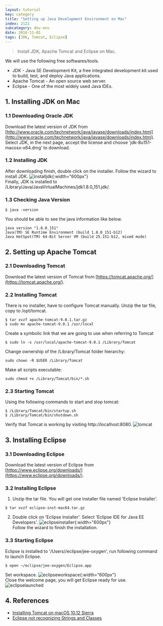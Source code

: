 ```yaml
---
layout: tutorial
key: category
title: "Setting up Java Development Environment on Mac"
index: 2122
subcategory: dev-env
date: 2016-11-01
tags: [JDK, Tomcat, Eclipse]
---
```


> Install JDK, Apache Tomcat and Eclipse on Mac.

We will use the following free softwares/tools.
* JDK - Java SE Development Kit, a free integrated development kit used to build, test, and deploy Java applications.
* Apache Tomcat - An open source web server.
* Eclipse - One of the most widely used Java IDEs.

## 1. Installing JDK on Mac
### 1.1 Downloading Oracle JDK
Download the latest version of JDK from [http://www.oracle.com/technetwork/java/javase/downloads/index.html](http://www.oracle.com/technetwork/java/javase/downloads/index.html). Select JDK, in the next page, accept the license and choose 'jdk-8u151-macosx-x64.dmg' to download.
### 1.2 Installing JDK
After downloading finish, double click on the installer. Follow the wizard to install JDK.
![installjdk](/assets/images/devops/2122/installjdk.png){:width="600px"}  
Finally, JDK is installed to /Library/Java/JavaVirtualMachines/jdk1.8.0_151.jdk/.
### 1.3 Checking Java Version
```raw
$ java -version
```
You should be able to see the java information like below.
```raw
java version "1.8.0_151"
Java(TM) SE Runtime Environment (build 1.8.0_151-b12)
Java HotSpot(TM) 64-Bit Server VM (build 25.151-b12, mixed mode)
```

## 2. Setting up Apache Tomcat
### 2.1 Downloading Tomcat
Download the latest version of Tomcat from [https://tomcat.apache.org/](https://tomcat.apache.org/).
### 2.2 Installing Tomcat
There is no installer, have to configure Tomcat manually. Unzip the tar file, copy to /opt/tomcat.
```raw
$ tar xvzf apache-tomcat-9.0.1.tar.gz
$ sudo mv apache-tomcat-9.0.1 /usr/local
```
Create a symbolic link that we are going to use when referring to Tomcat
```raw
$ sudo ln -s /usr/local/apache-tomcat-9.0.1 /Library/Tomcat
```
Change ownership of the /Library/Tomcat folder hierarchy:
```raw
sudo chown -R $USER /Library/Tomcat
```
Make all scripts executable:
```raw
sudo chmod +x /Library/Tomcat/bin/*.sh
```
### 2.3 Starting Tomcat  
Using the following commands to start and stop tomcat:
```raw
$ /Library/Tomcat/bin/startup.sh
$ /Library/Tomcat/bin/shutdown.sh
```

Verify that Tomcat is working by visiting http://localhost:8080.
![tomcat](/assets/images/devops/2122/tomcat.png)  

## 3. Installing Eclipse
### 3.1 Downloading Eclipse
Download the latest version of Eclipse from [https://www.eclipse.org/downloads/](https://www.eclipse.org/downloads/).
### 3.2 Installing Eclipse
1) Unzip the tar file. You will get one installer file named 'Eclipse Installer'.
```raw
$ tar xvzf eclipse-inst-mac64.tar.gz
```
2) Double click on 'Eclipse Installer'. Select 'Eclipse IDE for Java EE Developers'.
![eclipseinstaller](/assets/images/devops/2122/eclipseinstaller.png){:width="600px"}  
Follow the wizard to finish the installation.
### 3.3 Starting Eclipse
Eclipse is installed to '/Users/<username>/eclipse/jee-oxygen', run following command to launch Eclipse.
```raw
$ open ~/eclipse/jee-oxygen/Eclipse.app
```
Set workspace.
![eclipseworkspace](/assets/images/devops/2122/eclipseworkspace.png){:width="600px"}  
Close the welcome page, you will get Eclipse ready for use.
![eclipselaunched](/assets/images/devops/2122/eclipselaunched.png)  

## 4. References
* [Installing Tomcat on macOS 10.12 Sierra](https://wolfpaulus.com/mac/tomcat/)
* [Eclipse not recognizing Strings and Classes](https://stackoverflow.com/questions/13422683/eclipse-not-recognizing-strings-and-classes)
